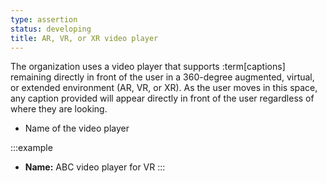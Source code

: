 ```yaml
---
type: assertion
status: developing
title: AR, VR, or XR video player
---
```


The organization uses a video player that supports :term[captions] remaining directly in front of the user in a 360-degree augmented, virtual, or extended environment (AR, VR, or XR). As the user moves in this space, any caption provided will appear directly in front of the user regardless of where they are looking.

* Name of the video player

:::example
* **Name:** ABC video player for VR
:::